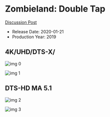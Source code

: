 # Zombieland: Double Tap

[Discussion Post](https://www.avsforum.com/threads/bass-eq-for-filtered-movies.2995212/post-59010104)

* Release Date: 2020-01-21
* Production Year: 2019

## 4K/UHD/DTS-X/

![img 0](https://i.imgur.com/8xtERxo.jpg)

![img 1](https://i.imgur.com/vqJTeSy.png)

## DTS-HD MA 5.1

![img 2](https://i.imgur.com/bvPTvDM.jpg)

![img 3](https://i.imgur.com/POAXuys.png)

